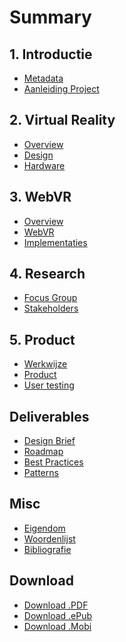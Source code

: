 # Summary 

## 1. Introductie
* [Metadata](README.md)
* [Aanleiding Project](introduction/PROJECT.md)

## 2. Virtual Reality
* [Overview](research/VR-OVERVIEW.md)
* [Design](research/VR-DESIGN.md)
* [Hardware](research/HARDWARE.md)

## 3. WebVR
* [Overview](webvr/OVERVIEW.md)
* [WebVR](webvr/TECH.md)
* [Implementaties](webvr/IMPLEMENTATION.md)

## 4. Research
* [Focus Group]()
* [Stakeholders]()

## 5. Product
* [Werkwijze]()
* [Product]()
* [User testing]()

## Deliverables
* [Design Brief](/deliverables/DESIGN-BRIEF.md)
* [Roadmap](/deliverables/ROADMAP.md) 
* [Best Practices](misc/GLOSSARY.md)
* [Patterns](misc/GLOSSARY.md)

## Misc
* [Eigendom](misc/LICENSING.md)
* [Woordenlijst](misc/GLOSSARY.md)
* [Bibliografie](misc/GLOSSARY.md)

## Download
* [Download .PDF](https://www.gitbook.com/download/pdf/book/cmda-vr/documentation)
* [Download .ePub](https://www.gitbook.com/download/epub/book/cmda-vr/documentation)
* [Download .Mobi](https://www.gitbook.com/download/mobi/book/cmda-vr/documentation)